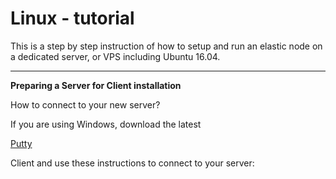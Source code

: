 <!-- TITLE: Linux Tutorial -->
<!-- SUBTITLE: A quick summary of Linux Tutorial -->

# Linux - tutorial
This is a step by step instruction of how to setup and run an elastic node on a dedicated server, or VPS including Ubuntu 16.04.

-----

**Preparing a Server for Client installation**

How to connect to your new server?

If you are using Windows, download the latest <p> <a href="https://www.chiark.greenend.org.uk/~sgtatham/putty/latest.html">Putty</a></p>
Client and use these  instructions to connect to your server:

